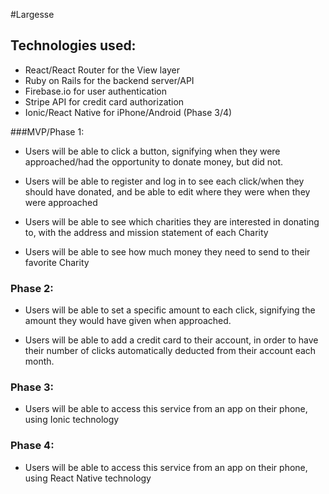 #Largesse

## Technologies used:

- React/React Router for the View layer
- Ruby on Rails for the backend server/API
- Firebase.io for user authentication
- Stripe API for credit card authorization
- Ionic/React Native for iPhone/Android (Phase 3/4)

###MVP/Phase 1:
- Users will be able to click a button, signifying when they were approached/had the opportunity to donate money, but did not.

- Users will be able to register and log in to see each click/when they should have donated, and be able to edit where they were when they were approached

- Users will be able to see which charities they are interested in donating to, with the address and mission statement of each Charity

- Users will be able to see how much money they need to send to their favorite Charity

### Phase 2:

- Users will be able to set a specific amount to each click, signifying the amount they would have given when approached.

- Users will be able to add a credit card to their account, in order to have their number of clicks automatically deducted from their account each month.

### Phase 3:

- Users will be able to access this service from an app on their phone, using Ionic technology

### Phase 4:

- Users will be able to access this service from an app on their phone, using React Native technology
